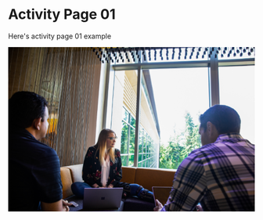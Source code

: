 # Activity Page 01

Here's activity page 01 example

![ActivityImage01](https://raw.githubusercontent.com/Vas-MSFT/building-solutions-with-dft/main/LabImages/ActivityImage01.png)

